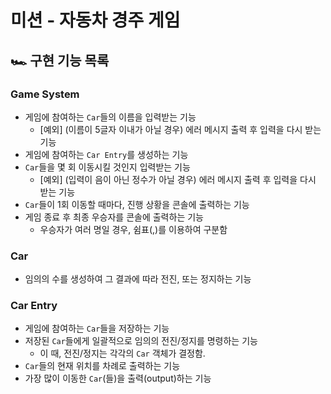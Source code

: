# 미션 - 자동차 경주 게임
## 🏎 구현 기능 목록
### Game System
- 게임에 참여하는 `Car`들의 이름을 입력받는 기능
  - [예외] (이름이 5글자 이내가 아닐 경우) 에러 메시지 출력 후 입력을 다시 받는 기능
- 게임에 참여하는 `Car Entry`를 생성하는 기능
- `Car`들을 몇 회 이동시킬 것인지 입력받는 기능
  - [예외] (입력이 음이 아닌 정수가 아닐 경우) 에러 메시지 출력 후 입력을 다시 받는 기능
- `Car`들이 1회 이동할 때마다, 진행 상황을 콘솔에 출력하는 기능
- 게임 종료 후 최종 우승자를 콘솔에 출력하는 기능
  - 우승자가 여러 명일 경우, 쉼표(,)를 이용하여 구분함
### Car
- 임의의 수를 생성하여 그 결과에 따라 전진, 또는 정지하는 기능
### Car Entry
- 게임에 참여하는 `Car`들을 저장하는 기능
- 저장된 `Car`들에게 일괄적으로 임의의 전진/정지를 명령하는 기능
  - 이 때, 전진/정지는 각각의 `Car` 객체가 결정함.
- `Car`들의 현재 위치를 차례로 출력하는 기능
- 가장 많이 이동한 `Car`(들)을 출력(output)하는 기능